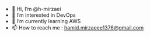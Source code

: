 - 👋 Hi, I’m @h-mirzaei
- 👀 I’m interested in DevOps
- 🌱 I’m currently learning AWS
- 📫 How to reach me : hamid.mirzaeee1376@gmail.com


